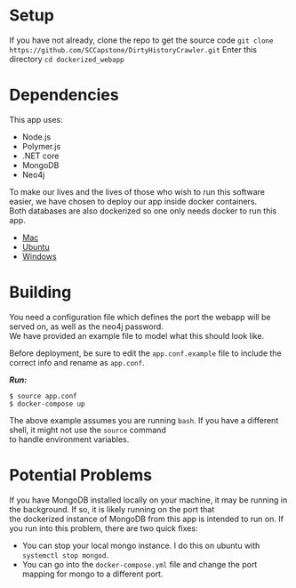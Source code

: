 <h1> Setup </h1>

If you have not already, clone the repo to get the source code `git clone https://github.com/SCCapstone/DirtyHistoryCrawler.git`
Enter this directory `cd dockerized_webapp`

<h1> Dependencies </h1>

This app uses:

  + Node.js
  + Polymer.js
  + .NET core
  + MongoDB
  + Neo4j

To make our lives and the lives of those who wish to run this software easier, we have chosen to deploy our app inside docker containers.  
Both databases are also dockerized so one only needs docker to run this app.

  + [Mac](https://docs.docker.com/docker-for-mac/install/)
  + [Ubuntu](https://docs.docker.com/engine/installation/linux/docker-ce/ubuntu/)
  + [Windows](https://docs.docker.com/docker-for-windows/install/)

<h1> Building </h1>

You need a configuration file which defines the port the webapp will be served on, as well as the neo4j password.  
We have provided an example file to model what this should look like.

Before deployment, be sure to edit the `app.conf.example` file to include the correct info and rename as `app.conf`.

***Run:***

```
$ source app.conf
$ docker-compose up
```

The above example assumes you are running `bash`. If you have a different shell, it might not use the `source` command  
to handle environment variables.

<h1> Potential Problems </h1>

If you have MongoDB installed locally on your machine, it may be running in the background. If so, it is likely running on the port that   
the dockerized instance of MongoDB from this app is intended to run on. If you run into this problem, there are two quick fixes:

  + You can stop your local mongo instance. I do this on ubuntu with `systemctl stop mongod`.
  + You can go into the `docker-compose.yml` file and change the port mapping for mongo to a different port.
